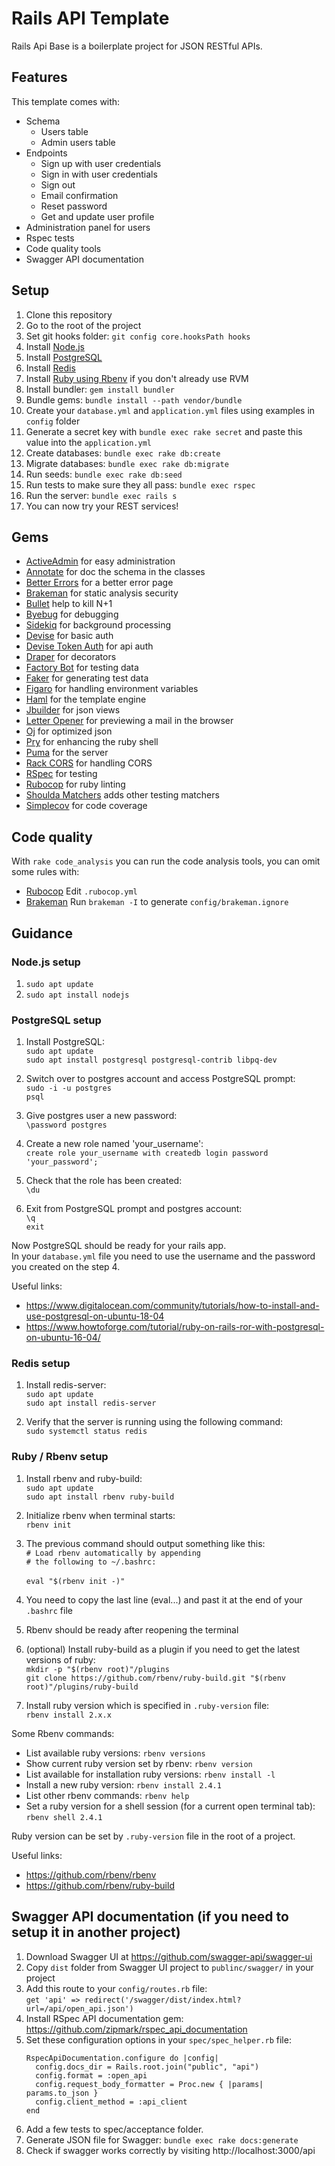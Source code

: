 # Rails API Template

Rails Api Base is a boilerplate project for JSON RESTful APIs.

## Features

This template comes with:
- Schema
  - Users table
  - Admin users table
- Endpoints
  - Sign up with user credentials
  - Sign in with user credentials
  - Sign out
  - Email confirmation
  - Reset password
  - Get and update user profile
- Administration panel for users
- Rspec tests
- Code quality tools
- Swagger API documentation

## Setup

1. Clone this repository
2. Go to the root of the project
3. Set git hooks folder: `git config core.hooksPath hooks`
4. Install [Node.js](#nodejs)
5. Install [PostgreSQL](#postgresql)
6. Install [Redis](#redis)
7. Install [Ruby using Rbenv](#ruby_rbenv) if you don't already use RVM
8. Install bundler: `gem install bundler`
9. Bundle gems: `bundle install --path vendor/bundle`
10. Create your `database.yml` and `application.yml` files using examples in `config` folder
11. Generate a secret key with `bundle exec rake secret` and paste this value into the `application.yml`
12. Create databases: `bundle exec rake db:create`
13. Migrate databases: `bundle exec rake db:migrate`
14. Run seeds: `bundle exec rake db:seed`
15. Run tests to make sure they all pass: `bundle exec rspec`
16. Run the server: `bundle exec rails s`
17. You can now try your REST services!

## Gems

- [ActiveAdmin](https://github.com/activeadmin/activeadmin) for easy administration
- [Annotate](https://github.com/ctran/annotate_models) for doc the schema in the classes
- [Better Errors](https://github.com/charliesome/better_errors) for a better error page
- [Brakeman](https://github.com/presidentbeef/brakeman) for static analysis security
- [Bullet](https://github.com/flyerhzm/bullet) help to kill N+1
- [Byebug](https://github.com/deivid-rodriguez/byebug) for debugging
- [Sidekiq](https://github.com/mperham/sidekiq) for background processing
- [Devise](https://github.com/plataformatec/devise) for basic auth
- [Devise Token Auth](https://github.com/lynndylanhurley/devise_token_auth) for api auth
- [Draper](https://github.com/drapergem/draper) for decorators
- [Factory Bot](https://github.com/thoughtbot/factory_bot) for testing data
- [Faker](https://github.com/stympy/faker) for generating test data
- [Figaro](https://github.com/laserlemon/figaro) for handling environment variables
- [Haml](https://github.com/haml/haml) for the template engine
- [Jbuilder](https://github.com/rails/jbuilder) for json views
- [Letter Opener](https://github.com/ryanb/letter_opener) for previewing a mail in the browser
- [Oj](https://github.com/ohler55/oj) for optimized json
- [Pry](https://github.com/pry/pry) for enhancing the ruby shell
- [Puma](https://github.com/puma/puma) for the server
- [Rack CORS](https://github.com/cyu/rack-cors) for handling CORS
- [RSpec](https://github.com/rspec/rspec) for testing
- [Rubocop](https://github.com/bbatsov/rubocop/) for ruby linting
- [Shoulda Matchers](https://github.com/thoughtbot/shoulda-matchers) adds other testing matchers
- [Simplecov](https://github.com/colszowka/simplecov) for code coverage

## Code quality

With `rake code_analysis` you can run the code analysis tools, you can omit some rules with:

- [Rubocop](https://github.com/bbatsov/rubocop/blob/master/config/default.yml) Edit `.rubocop.yml`
- [Brakeman](https://github.com/presidentbeef/brakeman) Run `brakeman -I` to generate `config/brakeman.ignore`

## Guidance

### <a name="nodejs"></a> Node.js setup

1. `sudo apt update`
2. `sudo apt install nodejs`

### <a name="postgresql"></a> PostgreSQL setup

1. Install PostgreSQL:\
    `sudo apt update`\
    `sudo apt install postgresql postgresql-contrib libpq-dev`

2. Switch over to postgres account and access PostgreSQL prompt:\
    `sudo -i -u postgres`\
    `psql`

3. Give postgres user a new password:\
    `\password postgres`

4. Create a new role named 'your_username':\
    `create role your_username with createdb login password 'your_password';`

5. Check that the role has been created:\
    `\du`

6. Exit from PostgreSQL prompt and postgres account:\
    `\q`\
    `exit`

Now PostgreSQL should be ready for your rails app.\
In your `database.yml` file you need to use the username and the password you created on the step 4.

Useful links:
  - https://www.digitalocean.com/community/tutorials/how-to-install-and-use-postgresql-on-ubuntu-18-04
  - https://www.howtoforge.com/tutorial/ruby-on-rails-ror-with-postgresql-on-ubuntu-16-04/

### <a name="redis"></a> Redis setup

1. Install redis-server:\
    `sudo apt update`\
    `sudo apt install redis-server`

2. Verify that the server is running using the following command:\
    `sudo systemctl status redis`

### <a name="ruby_rbenv"></a> Ruby / Rbenv setup

1. Install rbenv and ruby-build:\
    `sudo apt update`\
    `sudo apt install rbenv ruby-build`

2. Initialize rbenv when terminal starts:\
    `rbenv init`

3. The previous command should output something like this:\
    `# Load rbenv automatically by appending`\
    `# the following to ~/.bashrc:`\
    \
    `eval "$(rbenv init -)"`

4. You need to copy the last line (eval...) and past it at the end of your `.bashrc` file

5. Rbenv should be ready after reopening the terminal

6. (optional) Install ruby-build as a plugin if you need to get the latest versions of ruby:\
    `mkdir -p "$(rbenv root)"/plugins`\
    `git clone https://github.com/rbenv/ruby-build.git "$(rbenv root)"/plugins/ruby-build`

7. Install ruby version which is specified in `.ruby-version` file:\
    `rbenv install 2.x.x`

Some Rbenv commands:
- List available ruby versions: `rbenv versions`
- Show current ruby version set by rbenv: `rbenv version`
- List available for installation ruby versions: `rbenv install -l`
- Install a new ruby version: `rbenv install 2.4.1`
- List other rbenv commands: `rbenv help`
- Set a ruby version for a shell session (for a current open terminal tab): `rbenv shell 2.4.1`

Ruby version can be set by `.ruby-version` file in the root of a project.

Useful links:
- https://github.com/rbenv/rbenv
- https://github.com/rbenv/ruby-build

## Swagger API documentation (if you need to setup it in another project)

1. Download Swagger UI at https://github.com/swagger-api/swagger-ui
2. Copy `dist` folder from Swagger UI project to `publinc/swagger/` in your project
3. Add this route to your `config/routes.rb` file:\
    `get 'api' => redirect('/swagger/dist/index.html?url=/api/open_api.json')`
4. Install RSpec API documentation gem: https://github.com/zipmark/rspec_api_documentation
5. Set these configuration options in your `spec/spec_helper.rb` file:
    ```
    RspecApiDocumentation.configure do |config|
      config.docs_dir = Rails.root.join("public", "api")
      config.format = :open_api
      config.request_body_formatter = Proc.new { |params| params.to_json }
      config.client_method = :api_client
    end
    ```
6. Add a few tests to spec/acceptance folder.
7. Generate JSON file for Swagger: `bundle exec rake docs:generate`
8. Check if swagger works correctly by visiting http://localhost:3000/api
